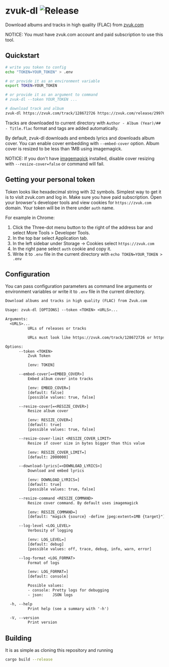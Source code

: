 # zvuk-dl ![Release](https://github.com/skarrok/zvuk-dl-rs/actions/workflows/release.yml/badge.svg)

Download albums and tracks in high quality (FLAC) from [zvuk.com](https://zvuk.com)

NOTICE: You must have zvuk.com account and paid subscription to use this tool.

## Quickstart

```sh
# write you token to config
echo "TOKEN=YOUR_TOKEN" > .env

# or provide it as an environment variable
export TOKEN=YOUR_TOKEN

# or provide it as an argument to command
# zvuk-dl --token YOUR_TOKEN ...

# download track and album
zvuk-dl https://zvuk.com/track/128672726 https://zvuk.com/release/29970563
```

Tracks are downloaded to current directory with
`Author - Album (Year)/## - Title.flac` format and tags are added
automatically.

By default, zvuk-dl downloads and embeds lyrics and downloads album cover.
You can enable cover embedding with `--embed-cover` option.
Album cover is resized to be less than 1MB using imagemagick.

NOTICE: If you don't have [imagemagick](https://imagemagick.org) installed, disable
cover resizing with `--resize-cover=false` or command will fail.

## Getting your personal token

Token looks like hexadecimal string with 32 symbols.
Simplest way to get it is to visit zvuk.com and log in.
Make sure you have paid subscription.
Open your browser's developer tools and view cookies for `https://zvuk.com` domain.
Your token will be in there under `auth` name.

For example in Chrome:

1. Click the Three-dot menu button to the right of the address bar and select
More Tools > Developer Tools.
2. In the top bar select Application tab.
3. In the left sidebar under Storage -> Cookies select `https://zvuk.com`
4. In the right pane select `auth` cookie and copy it.
5. Write it to `.env` file in the current directory with
`echo TOKEN=YOUR_TOKEN > .env`

## Configuration

You can pass configuration parameters as command line arguments or environment
variables or write it to `.env` file in the current directory.

```txt
Download albums and tracks in high quality (FLAC) from Zvuk.com

Usage: zvuk-dl [OPTIONS] --token <TOKEN> <URLS>...

Arguments:
  <URLS>...
          URLs of releases or tracks

          URLs must look like https://zvuk.com/track/128672726 or https://zvuk.com/release/29970563

Options:
      --token <TOKEN>
          Zvuk Token

          [env: TOKEN]

      --embed-cover[=<EMBED_COVER>]
          Embed album cover into tracks

          [env: EMBED_COVER=]
          [default: false]
          [possible values: true, false]

      --resize-cover[=<RESIZE_COVER>]
          Resize album cover

          [env: RESIZE_COVER=]
          [default: true]
          [possible values: true, false]

      --resize-cover-limit <RESIZE_COVER_LIMIT>
          Resize if cover size in bytes bigger than this value

          [env: RESIZE_COVER_LIMIT=]
          [default: 2000000]

      --download-lyrics[=<DOWNLOAD_LYRICS>]
          Download and embed lyrics

          [env: DOWNLOAD_LYRICS=]
          [default: true]
          [possible values: true, false]

      --resize-command <RESIZE_COMMAND>
          Resize cover command. By default uses imagemagick

          [env: RESIZE_COMMAND=]
          [default: "magick {source} -define jpeg:extent=1MB {target}"]

      --log-level <LOG_LEVEL>
          Verbosity of logging

          [env: LOG_LEVEL=]
          [default: debug]
          [possible values: off, trace, debug, info, warn, error]

      --log-format <LOG_FORMAT>
          Format of logs

          [env: LOG_FORMAT=]
          [default: console]

          Possible values:
          - console: Pretty logs for debugging
          - json:    JSON logs

  -h, --help
          Print help (see a summary with '-h')

  -V, --version
          Print version
```

## Building

It is as simple as cloning this repository and running

```bash
cargo build --release
```

